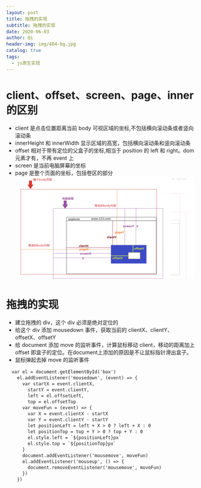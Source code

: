 ```yaml
---
layout: post
title: 拖拽的实现
subtitle: 拖拽的实现
date: 2020-06-03
author: Qi
header-img: img/404-bg.jpg
catalog: true
tags:
  - js原生实现
---
```


# client、offset、screen、page、inner 的区别

- client 是点击位置距离当前 body 可视区域的坐标,不包括横向滚动条或者竖向滚动条
- innerHeight 和 innerWidth 显示区域的高宽，包括横向滚动条和竖向滚动条
- offset 相对于带有定位的父盒子的坐标,相当于 position 的 left 和 right。dom 元素才有，不再 event 上
- screen 是当前电脑屏幕的坐标
- page 是整个页面的坐标，包括卷区的部分
  ![Image text](/img/WechatIMG22.png)

# 拖拽的实现

- 建立拖拽的 div，这个 div 必须是绝对定位的
- 给这个 div 添加 mousedown 事件，获取当前的 clientX、clientY、offsetX、offsetY
- 给 document 添加 move 的监听事件，计算鼠标移动 client，移动的距离加上 offset 即盒子的定位。在document上添加的原因是不让鼠标指针滑出盒子。
- 鼠标弹起去掉 move 的监听事件

```
  var el = document.getElementById('box')
    el.addEventListener('mousedown', (event) => {
      var startX = event.clientX,
        startY = event.clientY,
        left = el.offsetLeft,
        top = el.offsetTop
      var moveFun = (event) => {
        var X = event.clientX - startX
        var Y = event.clientY - startY
        let positionLeft = left + X > 0 ? left + X : 0
        let positionTop = top + Y > 0 ? top + Y : 0
        el.style.left = `${positionLeft}px`
        el.style.top = `${positionTop}px`
      }
      document.addEventListener('mousemove', moveFun)
      el.addEventListener('mouseup', () => {
        document.removeEventListener('mousemove', moveFun)
      })
    })
```

